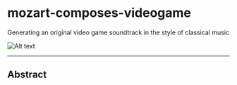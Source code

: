 # mozart-composes-videogame
Generating an original video game soundtrack in the style of classical music

![Alt text](images/mario_paino.jpg?raw=true "NBA")


-----------------------------------------------------------------------------------------------------------------------

## Abstract


